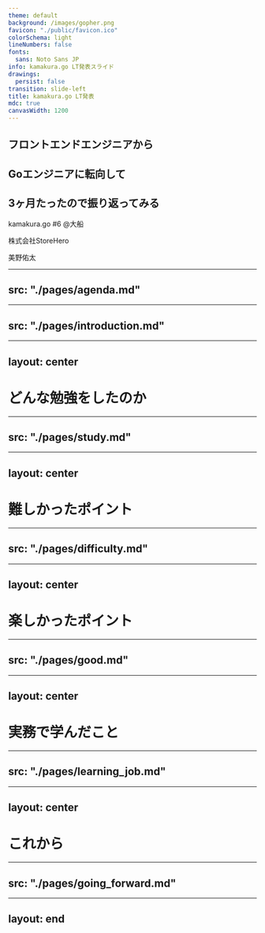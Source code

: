 ```yaml
---
theme: default
background: /images/gopher.png
favicon: "./public/favicon.ico"
colorSchema: light
lineNumbers: false
fonts:
  sans: Noto Sans JP
info: kamakura.go LT発表スライド
drawings:
  persist: false
transition: slide-left
title: kamakura.go LT発表
mdc: true
canvasWidth: 1200
---
```


<div class="text-center">
  <h2 class="mb-3">フロントエンドエンジニアから</h2>
  <h2 class="mb-3">Goエンジニアに転向して</h2>
  <h2>3ヶ月たったので振り返ってみる</h2>
  <p>kamakura.go #6 @大船</p>
  <p>株式会社StoreHero</p>
  <p>美野佑太</p>
</div>

---
src: "./pages/agenda.md"
---

---
src: "./pages/introduction.md"
---

---
layout: center
---

# どんな勉強をしたのか

---
src: "./pages/study.md"
---

---
layout: center
---

# 難しかったポイント

---
src: "./pages/difficulty.md"
---

---
layout: center
---

# 楽しかったポイント

---
src: "./pages/good.md"
---

---
layout: center
---

# 実務で学んだこと

---
src: "./pages/learning_job.md"
---

---
layout: center
---

# これから

---
src: "./pages/going_forward.md"
---

---
layout: end
---
